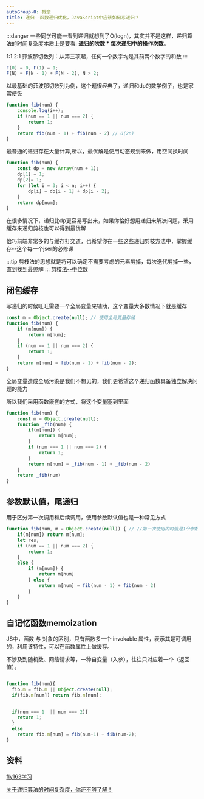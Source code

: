 ```yaml
---
autoGroup-0: 概念
title: 递归--函数递归优化，JavaScript中应该如何写递归？
---
```

:::danger
一些同学可能一看到递归就想到了O(logn)，其实并不是这样，递归算法的时间复杂度本质上是要看: **递归的次数 * 每次递归中的操作次数**。

1:1 2:1
菲波那切数列：从第三项起，任何一个数字均是其前两个数字的和数
:::
```js
F(0) = 0, F(1) = 1;
F(N) = F(N - 1) + F(N - 2), N > 2; 
```
以最基础的菲波那切数列为例，这个题很经典了，递归和dp的数学例子，也是家常便饭
```js
function fib(num) {
    console.log(i++);
    if (num == 1 || num === 2) {
        return 1;
    }
    return fib(num - 1) + fib(num - 2) // O(2n)
}
```
最普通的递归存在大量计算,所以，最优解是使用动态规划来做，用空间换时间
```js
function fib(num) {
    const dp = new Array(num + 1);
    dp[1] = 1;
    dp[2]= 1;
    for (let i = 3; i < n; i++) {
        dp[i] = dp[i - 1] + dp[i - 2];
    }
    return dp[num];
}
```
在很多情况下，递归比dp更容易写出来，如果你恰好想用递归来解决问题，采用缓存来递归剪枝也可以得到最优解

恰巧前端非常多的与缓存打交道，也希望你在一些这些递归剪枝方法中，掌握缓存--这个每一个jser的必修课

:::tip
剪枝法的思想就是将可以确定不需要考虑的元素剪掉，每次迭代剪掉一些，直到找到最终解
:::
[剪枝法--中位数](https://blog.csdn.net/qq_38595253/article/details/123744045)
## 闭包缓存
写递归的时候旺旺需要一个全局变量来辅助，这个变量大多数情况下就是缓存
```js
const m = Object.create(null); // 使用全局变量存储
function fib(num) {
    if (m[num]) {
        return m[num];
    }
    if (num == 1 || num === 2) {
        return 1;
    }
    return m[num] = fib(num - 1) + fib(num - 2);
}
```
全局变量造成全局污染是我们不想见的，我们更希望这个递归函数具备独立解决问题的能力

所以我们采用函数嵌套的方式，将这个变量塞到里面
```js
function fib(num) {
    const m = Object.create(null);
    function _fib(num) {
        if(m[num]) {
            return m[num];
        }
        if (num === 1 || num === 2) {
            return 1;
        }
        return n[num] = _fib(num - 1) + _fib(num - 2)
    }
    return _fib(num)
}
```
## 参数默认值，尾递归
用于区分第一次调用和后续调用，使用参数默认值也是一种常见方式
```js
function fib(num, m = Object.create(null)) { // //第一次使用的时候是1个参数 后续都是2个参数
    if(m[num]) return m[num];
    let res;
    if (num == 1 || num === 2) {
        return 1;
    }
    else {
        if (m[num]) {
            return m[num]
        } else {
            return m[num] = fib(num - 1) + fib(num - 2)
        }
    }
}
```
## 自记忆函数memoization
JS中，函数 与 对象的区别，只有函数多一个 invokable 属性，表示其是可调用的，利用该特性，可以在函数属性上做缓存。

不涉及到随机数、网络请求等，一种自变量（入参），往往只对应着一个（返回值）。
```js

function fib(num){
  fib.m = fib.m || Object.create(null);
  if(fib.m[num]) return fib.m[num];

  
  if(num === 1  || num === 2){
    return 1;
  }
  else
    return fib.m[num] = fib(num-1) + fib(num-2);
}
```

## 资料
[fly163学习](https://www.fly63.com/)

[关于递归算法的时间复杂度，你还不够了解！](https://www.bilibili.com/read/cv12382768)
